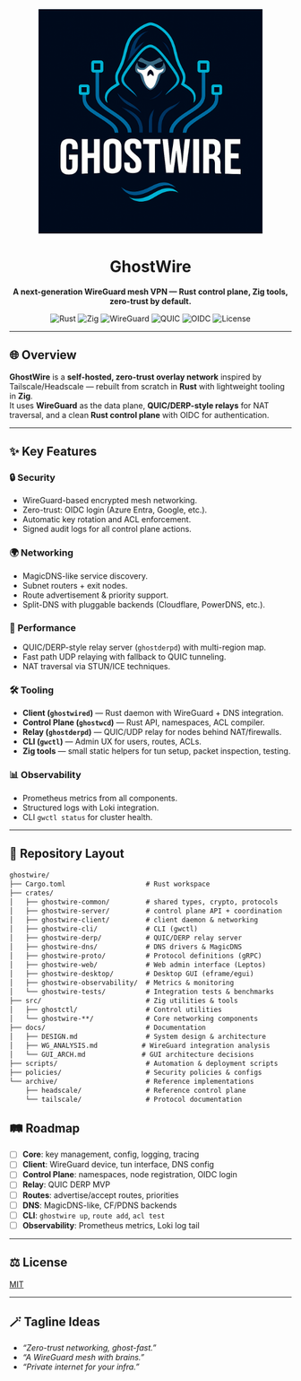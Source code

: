<div align="center">
  <img src="assets/ghostwire-logo.png" alt="GhostWire" width="400">

# GhostWire

**A next-generation WireGuard mesh VPN — Rust control plane, Zig tools, zero-trust by default.**

![Rust](https://img.shields.io/badge/Rust-stable-orange?logo=rust)
![Zig](https://img.shields.io/badge/Zig-v0.16--dev-yellow?logo=zig)
![WireGuard](https://img.shields.io/badge/WireGuard-Mesh%20VPN-88171A?logo=wireguard)
![QUIC](https://img.shields.io/badge/Transport-QUIC%2FDERP-blue?logo=quic)
![OIDC](https://img.shields.io/badge/Auth-OIDC%20%2F%20SSO-green?logo=microsoft)
![License](https://img.shields.io/badge/License-Apache--2.0-lightgrey)

</div>

---

## 🌐 Overview

**GhostWire** is a **self-hosted, zero-trust overlay network** inspired by Tailscale/Headscale — rebuilt from scratch in **Rust** with lightweight tooling in **Zig**.  
It uses **WireGuard** as the data plane, **QUIC/DERP-style relays** for NAT traversal, and a clean **Rust control plane** with OIDC for authentication.  

---

## ✨ Key Features

### 🔒 Security
- WireGuard-based encrypted mesh networking.
- Zero-trust: OIDC login (Azure Entra, Google, etc.).
- Automatic key rotation and ACL enforcement.
- Signed audit logs for all control plane actions.

### 🌍 Networking
- MagicDNS-like service discovery.
- Subnet routers + exit nodes.
- Route advertisement & priority support.
- Split-DNS with pluggable backends (Cloudflare, PowerDNS, etc.).

### 🚀 Performance
- QUIC/DERP-style relay server (`ghostderpd`) with multi-region map.
- Fast path UDP relaying with fallback to QUIC tunneling.
- NAT traversal via STUN/ICE techniques.

### 🛠️ Tooling
- **Client (`ghostwired`)** — Rust daemon with WireGuard + DNS integration.
- **Control Plane (`ghostwcd`)** — Rust API, namespaces, ACL compiler.
- **Relay (`ghostderpd`)** — QUIC/UDP relay for nodes behind NAT/firewalls.
- **CLI (`gwctl`)** — Admin UX for users, routes, ACLs.
- **Zig tools** — small static helpers for tun setup, packet inspection, testing.

### 📊 Observability
- Prometheus metrics from all components.
- Structured logs with Loki integration.
- CLI `gwctl status` for cluster health.

---

## 📁 Repository Layout
```
ghostwire/
├── Cargo.toml                    # Rust workspace
├── crates/
│   ├── ghostwire-common/         # shared types, crypto, protocols
│   ├── ghostwire-server/         # control plane API + coordination
│   ├── ghostwire-client/         # client daemon & networking
│   ├── ghostwire-cli/            # CLI (gwctl)
│   ├── ghostwire-derp/           # QUIC/DERP relay server
│   ├── ghostwire-dns/            # DNS drivers & MagicDNS
│   ├── ghostwire-proto/          # Protocol definitions (gRPC)
│   ├── ghostwire-web/            # Web admin interface (Leptos)
│   ├── ghostwire-desktop/        # Desktop GUI (eframe/egui)
│   ├── ghostwire-observability/  # Metrics & monitoring
│   └── ghostwire-tests/          # Integration tests & benchmarks
├── src/                          # Zig utilities & tools
│   ├── ghostctl/                 # Control utilities
│   └── ghostwire-**/             # Core networking components
├── docs/                         # Documentation
│   ├── DESIGN.md                 # System design & architecture
│   ├── WG_ANALYSIS.md           # WireGuard integration analysis
│   └── GUI_ARCH.md              # GUI architecture decisions
├── scripts/                      # Automation & deployment scripts
├── policies/                     # Security policies & configs
└── archive/                      # Reference implementations
    ├── headscale/                # Reference control plane
    └── tailscale/                # Protocol documentation
```

## 🛤️ Roadmap

- [ ] **Core**: key management, config, logging, tracing
- [ ] **Client**: WireGuard device, tun interface, DNS config
- [ ] **Control Plane**: namespaces, node registration, OIDC login
- [ ] **Relay**: QUIC DERP MVP
- [ ] **Routes**: advertise/accept routes, priorities
- [ ] **DNS**: MagicDNS-like, CF/PDNS backends
- [ ] **CLI**: `ghostwire up`, `route add`, `acl test`
- [ ] **Observability**: Prometheus metrics, Loki log tail

---

## ⚖️ License
[MIT](LICENSE)

---

## 🪄 Tagline Ideas
- *“Zero-trust networking, ghost-fast.”*  
- *“A WireGuard mesh with brains.”*  
- *“Private internet for your infra.”*  

